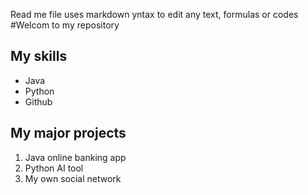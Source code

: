 Read me file uses markdown yntax to edit any text, formulas or codes
#Welcom to my repository
## My skills
- Java
- Python
- Github
## My major projects
1. Java online banking app
2. Python AI tool
3. My own social network
